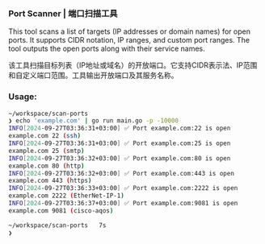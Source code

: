 ### Port Scanner | 端口扫描工具

This tool scans a list of targets (IP addresses or domain names) for open ports. It supports CIDR notation, IP ranges, and custom port ranges. The tool outputs the open ports along with their service names.

该工具扫描目标列表（IP地址或域名）的开放端口。它支持CIDR表示法、IP范围和自定义端口范围。工具输出开放端口及其服务名称。

### Usage:

```bash
~/workspace/scan-ports
❯ echo 'example.com' | go run main.go -p -10000
INFO[2024-09-27T03:36:31+03:00] ✅ Port example.com:22 is open
example.com 22 (ssh)
INFO[2024-09-27T03:36:31+03:00] ✅ Port example.com:25 is open
example.com 25 (smtp)
INFO[2024-09-27T03:36:32+03:00] ✅ Port example.com:80 is open
example.com 80 (http)
INFO[2024-09-27T03:36:32+03:00] ✅ Port example.com:443 is open
example.com 443 (https)
INFO[2024-09-27T03:36:33+03:00] ✅ Port example.com:2222 is open
example.com 2222 (EtherNet-IP-1)
INFO[2024-09-27T03:36:37+03:00] ✅ Port example.com:9081 is open
example.com 9081 (cisco-aqos)

~/workspace/scan-ports   7s
❯
```
